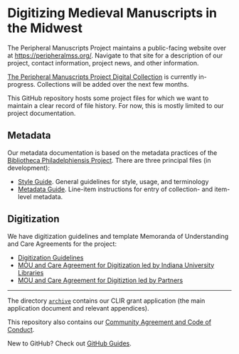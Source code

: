 # Digitizing Medieval Manuscripts in the Midwest

The Peripheral Manuscripts Project maintains a public-facing website over at <https://peripheralmss.org/>.
Navigate to that site for a description of our project, contact information, project news, and other information.

[The Peripheral Manuscripts Project Digital Collection](https://digitalcollections.iu.edu/collections/5d86qm86k?locale=en) is currently in-progress. Collections will be added over the next few months. 

This GitHub repository hosts some project files for which we want to maintain a clear record of file history.
For now, this is mostly limited to our project documentation. 

## Metadata
Our metadata documentation is based on the metadata practices of the [Bibliotheca Philadelphiensis Project](http://bibliophilly.pacscl.org/).
There are three principal files (in development): 

- [Style Guide](https://github.com/midwest-manuscripts/peripheralmss/blob/master/documentation/style-guide.md). General guidelines for style, usage, and terminology
- [Metadata Guide](https://github.com/midwest-manuscripts/peripheralmss/blob/master/documentation/metadata-guide.md). Line-item instructions for entry of collection- and item-level metadata.

## Digitization
We have digitization guidelines and template Memoranda of Understanding and Care Agreements for the project:

- [Digitization Guidelines](https://github.com/mdalmau/peripheralmss/blob/master/digitization/digitization_guidelines.md)
- [MOU and Care Agreement for Digitization led by Indiana University Libraries](https://github.com/midwest-manuscripts/peripheralmss/blob/master/digitization/iub_libraries_mou_midwest_medieval_mss_template_iu_digitizes.pdf)
- [MOU and Care Agreement for Digitiztion led by Partners](https://github.com/midwest-manuscripts/peripheralmss/blob/master/digitization/iub_libraries_mou_midwest_medieval_mss_template_partner_digitizes.pdf)

---

The directory [`archive`](https://github.com/midwest-manuscripts/peripheralmss/tree/master/archive) contains our CLIR grant application (the main application document and relevant appendices).

This repository also contains our [Community Agreement and Code of Conduct](https://github.com/midwest-manuscripts/peripheralmss/blob/master/code-of-conduct.md).

New to GitHub? Check out [GitHub Guides](https://guides.github.com/).
